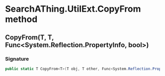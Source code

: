 # SearchAThing.UtilExt.CopyFrom method
## CopyFrom<T>(T, T, Func<System.Reflection.PropertyInfo, bool>)
### Signature
```csharp
public static T CopyFrom<T>(T obj, T other, Func<System.Reflection.PropertyInfo, bool> match = null)
```
